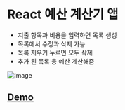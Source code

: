#  React 예산 계산기 앱
- 지출 항목과 비용을 입력하면 목록 생성
- 목록에서 수정과 삭제 가능
- 목록 지우기 누르면 모두 삭제
- 추가 된 목록 총 예산 계산해줌

![image](https://github.com/dbgusrbs/react-budget-deploy-test-app/assets/83695003/aeb2413a-3824-4a16-a42e-bfde116e4472)

## [Demo](https://dbgusrbs.github.io/react-budget-deploy-test-app/)
